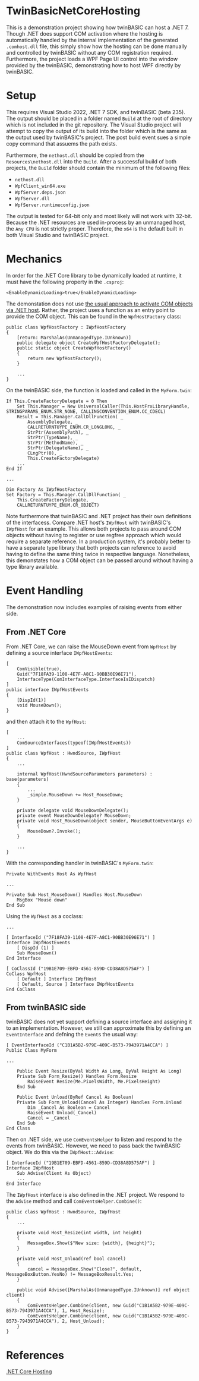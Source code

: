 # TwinBasicNetCoreHosting

This is a demonstration project showing how twinBASIC can host a .NET 7. Though .NET does support COM activation where the hosting is automatically handled by the internal implementation of the generated `.comhost.dll` file, this simply show how the hosting can be done manually and controlled by twinBASIC without any COM registration required. Furthermore, the project loads a WPF Page UI control into the window provided by the twinBASIC, demonstrating how to host WPF directly by twinBASIC.

# Setup

This requires Visual Studio 2022, .NET 7 SDK, and twinBASIC (beta 235). The output should be placed in a folder named `Build` at the root of directory which is not included in the git repository. The Visual Studio project will attempt to copy the output of its build into the folder which is the same as the output used by twinBASIC's project. The post build event sues a simple copy command that assuems the path exists. 

Furthermore, the `nethost.dll` should be copied from the `Resources\nethost.dll` into the `Build`. After a successful build of both projects, the `Build` folder should contain the minimum of the following files:

* `nethost.dll`
* `WpfClient_win64.exe`
* `WpfServer.deps.json`
* `WpfServer.dll`
* `WpfServer.runtimeconfig.json`

The output is tested for 64-bit only and most likely will not work with 32-bit. Because the .NET resources are used in-process by an unmanaged host, the `Any CPU` is not strictly proper. Therefore, the `x64` is the default built in both Visual Studio and twinBASIC project. 

# Mechanics 

In order for the .NET Core library to be dynamically loaded at runtime, it must have the following property in the `.csproj`:

```
<EnableDynamicLoading>true</EnableDynamicLoading>
```

The demonstation does not use [the usual approach to activate COM objects via .NET host](https://github.com/dotnet/samples/tree/main/core/extensions/COMServerDemo). Rather, the project uses a function as an entry point to provide the COM object. This can be found in the `WpfHostFactory` class:
```
public class WpfHostFactory : IWpfHostFactory
{
	[return: MarshalAs(UnmanagedType.IUnknown)]
	public delegate object CreateWpfHostFactoryDelegate();
	public static object CreateWpfHostFactory()
	{
		return new WpfHostFactory();
	}
	
	...
}
```

On the twinBASIC side, the function is loaded and called in the `MyForm.twin`:
```
If This.CreateFactoryDelegate = 0 Then
	Set This.Manager = New UniversalCaller(This.HostFrxLibraryHandle, STRINGPARAMS_ENUM.STR_NONE, CALLINGCONVENTION_ENUM.CC_CDECL)
	Result = This.Manager.CallDllFunction( _
		AssemblyDelegate, _
		CALLRETURNTUYPE_ENUM.CR_LONGLONG, _
		StrPtr(AssemblyPath), _ 
		StrPtr(TypeName), _ 
		StrPtr(MethodName), _
		StrPtr(DelegateName), _ 
		CLngPtr(0), _ 
		This.CreateFactoryDelegate)
	...
End If

...

Dim Factory As IWpfHostFactory
Set Factory = This.Manager.CallDllFunction( _
	This.CreateFactoryDelegate, _
	CALLRETURNTUYPE_ENUM.CR_OBJECT)
```

Note furthermore that twinBASIC and .NET project has their own definitions of the interfacess. Compare .NET host's `IWpfHost` with twinBASIC's `IWpfHost` for an example. This allows both projects to pass around COM objects without having to register or use regfree approach which would require a separate reference. In a production system, it's probably better to have a separate type library that both projects can reference to avoid having to define the same thing twice in respective language. Nonetheless, this demonstates how a COM object can be passed around without having a type library available. 

# Event Handling 

The demonstration now includes examples of raising events from either side. 

## From .NET Core

From .NET Core, we can raise the MouseDown event from `WpfHost` by defining a source interface `IWpfHostEvents`:
```
[
	ComVisible(true),
	Guid("7F18FA39-1108-4E7F-A8C1-90BB30E96E71"),
	InterfaceType(ComInterfaceType.InterfaceIsIDispatch)
]
public interface IWpfHostEvents
{
	[DispId(1)]
	void MouseDown();
}
```

and then attach it to the `WpfHost`:
```
[
	...
	ComSourceInterfaces(typeof(IWpfHostEvents))
]
public class WpfHost : HwndSource, IWpfHost
{
	...

	internal WpfHost(HwndSourceParameters parameters) : base(parameters)
	{
		...
		_simple.MouseDown += Host_MouseDown;
	}

	private delegate void MouseDownDelegate();
	private event MouseDownDelegate? MouseDown;
	private void Host_MouseDown(object sender, MouseButtonEventArgs e)
	{
		MouseDown?.Invoke();
	}

	...
}
```

With the corresponding handler in twinBASIC's `MyForm.twin`:
```
Private WithEvents Host As WpfHost

...

Private Sub Host_MouseDown() Handles Host.MouseDown
	MsgBox "Mouse down"
End Sub
```

Using the `WpfHost` as a coclass:
```
...

[ InterfaceId ("7F18FA39-1108-4E7F-A8C1-90BB30E96E71") ]
Interface IWpfHostEvents
    [ DispId (1) ]
    Sub MouseDown()
End Interface

[ CoClassId ("19B1E709-EBFD-4561-859D-CD38A8D575AF") ]
CoClass WpfHost
    [ Default ] Interface IWpfHost
    [ Default, Source ] Interface IWpfHostEvents
End CoClass
```

## From twinBASIC side

twinBASIC does not yet support defining a source interface and assigning it to an implementation. However, we still can approximate this by defining an `EventInterface` and defning the `Event`s the usual way:
```
[ EventInterfaceId ("C1B1A5B2-979E-409C-B573-7943971A4CCA") ]
Public Class MyForm

...

    Public Event Resize(ByVal Width As Long, ByVal Height As Long)
    Private Sub Form_Resize() Handles Form.Resize
        RaiseEvent Resize(Me.PixelsWidth, Me.PixelsHeight)
    End Sub
    
    Public Event Unload(ByRef Cancel As Boolean)
    Private Sub Form_Unload(Cancel As Integer) Handles Form.Unload
        Dim _Cancel As Boolean = Cancel
        RaiseEvent Unload(_Cancel)
        Cancel = _Cancel
    End Sub
End Class
```

Then on .NET side, we use `ComEventsHelper` to listen and respond to the events from twinBASIC. However, we need to pass back the twinBASIC object. We do this via the `IWpfHost::Advise`:
```
[ InterfaceId ("19B1E709-EBFD-4561-859D-CD38A8D575AF") ]
Interface IWpfHost
    Sub Advise(Client As Object)
    ...
End Interface
```

The `IWpfHost` interface is also defined in the .NET project. We respond to the `Advise` method and call `ComEventsHelper.Combine()`:

```
public class WpfHost : HwndSource, IWpfHost
{
    ...
	
	private void Host_Resize(int width, int height)
	{
		MessageBox.Show($"New size: {width}, {height}");
	}

	private void Host_Unload(ref bool cancel)
	{
		cancel = MessageBox.Show("Close?", default, MessageBoxButton.YesNo) != MessageBoxResult.Yes;
	}

	public void Advise([MarshalAs(UnmanagedType.IUnknown)] ref object client)
	{
		ComEventsHelper.Combine(client, new Guid("C1B1A5B2-979E-409C-B573-7943971A4CCA"), 1, Host_Resize);
		ComEventsHelper.Combine(client, new Guid("C1B1A5B2-979E-409C-B573-7943971A4CCA"), 2, Host_Unload);
	}
}
```

# References

[.NET Core Hosting](https://learn.microsoft.com/en-us/dotnet/core/tutorials/netcore-hosting)

